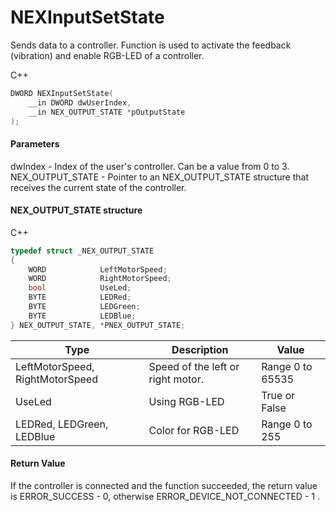 ﻿# NEXInputSetState
Sends data to a controller. Function is used to activate the feedback (vibration) and enable RGB-LED of a controller.

С++
```c
DWORD NEXInputSetState(
	__in DWORD dwUserIndex,
	__in NEX_OUTPUT_STATE *pOutputState
);
```

#### Parameters
dwIndex - Index of the user's controller. Can be a value from 0 to 3.
NEX_OUTPUT_STATE - Pointer to an NEX_OUTPUT_STATE structure that receives the current state of the controller.


#### NEX_OUTPUT_STATE structure
C++
```c
typedef struct _NEX_OUTPUT_STATE
{
	WORD			LeftMotorSpeed;
	WORD			RightMotorSpeed;
	bool			UseLed;
	BYTE			LEDRed;
	BYTE			LEDGreen;
	BYTE			LEDBlue;
} NEX_OUTPUT_STATE, *PNEX_OUTPUT_STATE;
```

| Type | Description | Value |
| ------------- | ------------- | ------------- |
| LeftMotorSpeed, RightMotorSpeed | Speed of the left or right motor. | Range 0 to 65535 |
| UseLed | Using RGB-LED | True or False |
| LEDRed, LEDGreen, LEDBlue | Color for RGB-LED | Range 0 to 255 |


#### Return Value
If the controller is connected and the function succeeded, the return value is ERROR_SUCCESS - 0, otherwise ERROR_DEVICE_NOT_CONNECTED - 1 .